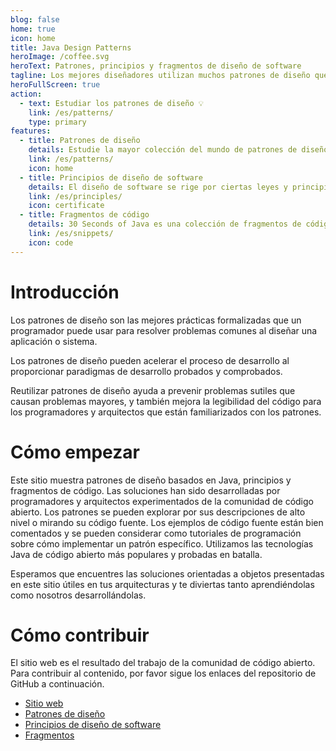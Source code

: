 ```yaml
---
blog: false
home: true
icon: home
title: Java Design Patterns
heroImage: /coffee.svg
heroText: Patrones, principios y fragmentos de diseño de software
tagline: Los mejores diseñadores utilizan muchos patrones de diseño que encajan y se entrelazan para producir un todo mayor --Erich Gamma
heroFullScreen: true
action:
  - text: Estudiar los patrones de diseño 💡
    link: /es/patterns/
    type: primary
features:
  - title: Patrones de diseño
    details: Estudie la mayor colección del mundo de patrones de diseño de software implementados en Java.
    link: /es/patterns/
    icon: home
  - title: Principios de diseño de software
    details: El diseño de software se rige por ciertas leyes y principios universales.
    link: /es/principles/
    icon: certificate
  - title: Fragmentos de código
    details: 30 Seconds of Java es una colección de fragmentos de código reutilizables, probados y compatibles con Java 17 que se pueden copiar y pegar y que se pueden entender en 30 segundos o menos.
    link: /es/snippets/
    icon: code
---
```


# Introducción

Los patrones de diseño son las mejores prácticas formalizadas que un programador puede usar para resolver problemas
comunes al diseñar una aplicación o sistema.

Los patrones de diseño pueden acelerar el proceso de desarrollo al proporcionar paradigmas de desarrollo probados y
comprobados.

Reutilizar patrones de diseño ayuda a prevenir problemas sutiles que causan problemas mayores, y también mejora la
legibilidad del código para los programadores y arquitectos que están familiarizados con los patrones.

# Cómo empezar

Este sitio muestra patrones de diseño basados en Java, principios y fragmentos de código. Las soluciones han sido
desarrolladas por programadores y arquitectos experimentados de la comunidad de código abierto. Los patrones se pueden
explorar por sus descripciones de alto nivel o mirando su código fuente. Los ejemplos de código fuente están bien
comentados y se pueden considerar como tutoriales de programación sobre cómo implementar un patrón específico.
Utilizamos las tecnologías Java de código abierto más populares y probadas en batalla.

Esperamos que encuentres las soluciones orientadas a objetos presentadas en este sitio útiles en tus arquitecturas y te
diviertas tanto aprendiéndolas como nosotros desarrollándolas.

# Cómo contribuir

El sitio web es el resultado del trabajo de la comunidad de código abierto. Para contribuir al contenido, por favor
sigue los enlaces del repositorio de GitHub a continuación.

- [Sitio web](https://github.com/iluwatar/java-design-patterns-vuepress-web)
- [Patrones de diseño](https://github.com/iluwatar/java-design-patterns)
- [Principios de diseño de software](https://github.com/iluwatar/programming-principles)
- [Fragmentos](https://github.com/iluwatar/30-seconds-of-java)

